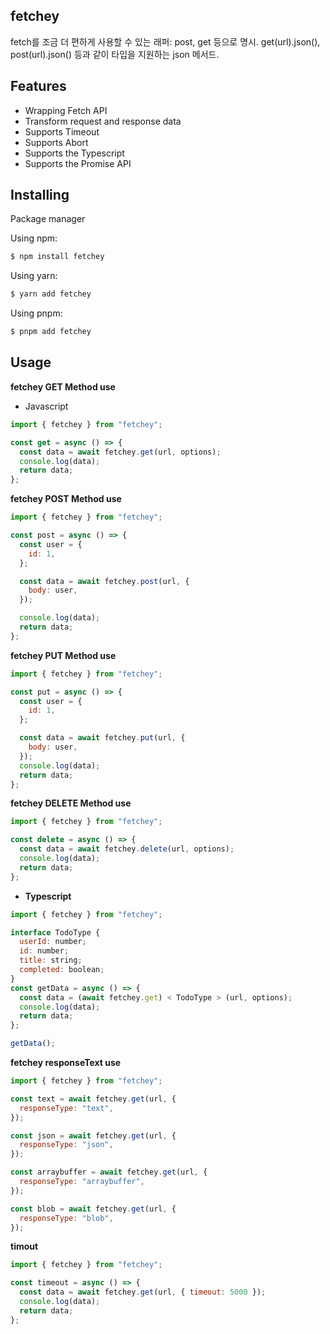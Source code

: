 ## fetchey

fetch를 조금 더 편하게 사용할 수 있는 래퍼: post, get 등으로 명시. get(url).json<T>(), post(url).json<T>() 등과 같이 타입을 지원하는 json 메서드.

## Features

- Wrapping Fetch API
- Transform request and response data
- Supports Timeout
- Supports Abort
- Supports the Typescript
- Supports the Promise API

## Installing

Package manager

Using npm:

```bash
$ npm install fetchey
```

Using yarn:

```bash
$ yarn add fetchey
```

Using pnpm:

```bash
$ pnpm add fetchey
```

## Usage

**fetchey GET Method use**

- Javascript

```js
import { fetchey } from "fetchey";

const get = async () => {
  const data = await fetchey.get(url, options);
  console.log(data);
  return data;
};
```

**fetchey POST Method use**

```js
import { fetchey } from "fetchey";

const post = async () => {
  const user = {
    id: 1,
  };

  const data = await fetchey.post(url, {
    body: user,
  });

  console.log(data);
  return data;
};
```

**fetchey PUT Method use**

```js
import { fetchey } from "fetchey";

const put = async () => {
  const user = {
    id: 1,
  };

  const data = await fetchey.put(url, {
    body: user,
  });
  console.log(data);
  return data;
};
```

**fetchey DELETE Method use**

```js
import { fetchey } from "fetchey";

const delete = async () => {
  const data = await fetchey.delete(url, options);
  console.log(data);
  return data;
};
```

- **Typescript**

```js
import { fetchey } from "fetchey";

interface TodoType {
  userId: number;
  id: number;
  title: string;
  completed: boolean;
}
const getData = async () => {
  const data = (await fetchey.get) < TodoType > (url, options);
  console.log(data);
  return data;
};

getData();
```

**fetchey responseText use**

```js
import { fetchey } from "fetchey";

const text = await fetchey.get(url, {
  responseType: "text",
});

const json = await fetchey.get(url, {
  responseType: "json",
});

const arraybuffer = await fetchey.get(url, {
  responseType: "arraybuffer",
});

const blob = await fetchey.get(url, {
  responseType: "blob",
});
```

**timout**

```js
import { fetchey } from "fetchey";

const timeout = async () => {
  const data = await fetchey.get(url, { timeout: 5000 });
  console.log(data);
  return data;
};
```
